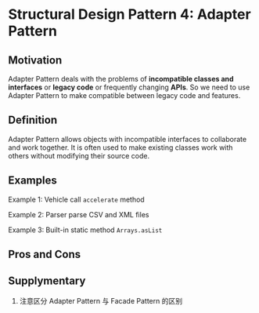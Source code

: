# Structural Design Pattern 4: Adapter Pattern

## Motivation

Adapter Pattern deals with the problems of **incompatible classes and interfaces** or **legacy code** or frequently changing **APIs**. So we need to use Adapter Pattern to make compatible between legacy code and features.


## Definition

Adapter Pattern allows objects with incompatible interfaces to collaborate and work together. It is often used to make existing classes work with others without modifying their source code.


## Examples

Example 1: Vehicle call `accelerate` method

Example 2: Parser parse CSV and XML files

Example 3: Built-in static method `Arrays.asList`


## Pros and Cons


## Supplymentary

1. 注意区分 Adapter Pattern 与 Facade Pattern 的区别


